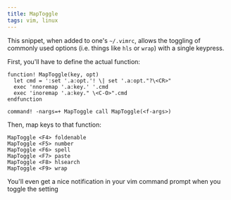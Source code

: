 ```yaml
---
title: MapToggle
tags: vim, linux
---
```


This snippet, when added to one's `~/.vimrc`, allows the toggling of commonly
used options (i.e. things like `hls` or `wrap`) with a single keypress.

First, you'll have to define the actual function:

```vim
function! MapToggle(key, opt)
  let cmd = ':set '.a:opt.'! \| set '.a:opt."?\<CR>"
  exec 'nnoremap '.a:key.' '.cmd
  exec 'inoremap '.a:key." \<C-O>".cmd
endfunction

command! -nargs=+ MapToggle call MapToggle(<f-args>)
```

Then, map keys to that function:

```vim
MapToggle <F4> foldenable
MapToggle <F5> number
MapToggle <F6> spell
MapToggle <F7> paste
MapToggle <F8> hlsearch
MapToggle <F9> wrap
```

You'll even get a nice notification in your vim command prompt when you toggle
the setting
